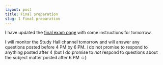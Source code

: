 ```yaml
---
layout: post
title: Final preparation
slug: 1 Final preparation
---
```


I have updated the [final exam page](/final.html) with some instructions for tomorrow.

I will monitor the Study Hall channel tomorrow and will answer any questions posted before 4 PM by 6 PM. I do not promise to respond to anything posted after 4 (but I do promise to _not_ respond to questions about the subject matter posted after 6 PM ☺)
